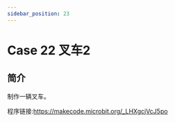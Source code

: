 ```yaml
---
sidebar_position: 23
---
```


# Case 22 叉车2

## 简介

制作一辆叉车。

程序链接:https://makecode.microbit.org/_LHXgcjVcJ5po
